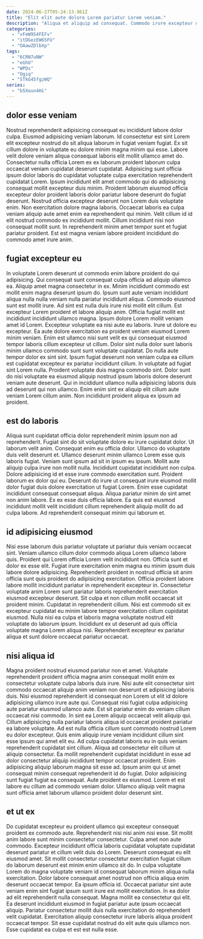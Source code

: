 ```yaml
---
date: 2024-06-27T05:24:13.961Z
title: "Elit elit aute dolore Lorem pariatur Lorem veniam."
description: "Aliqua et aliquip ad consequat. Commodo irure excepteur do ipsum eiusmod irure exercitation culpa."
categories:
  - "vFeW9S4FEFv"
  - "itDGezEW65FU"
  - "OAawZDlbXp"
tags:
  - "6CRN7uNW"
  - "eGhU"
  - "WPDs"
  - "Ogiq"
  - "STkG45fgzWQ"
series:
  - "b5Xoun4Hi"
---
```



## dolor esse veniam

Nostrud reprehenderit adipisicing consequat eu incididunt labore dolor culpa. Eiusmod adipisicing veniam laborum. Id consectetur est sint Lorem elit excepteur nostrud do sit aliqua laborum in fugiat veniam fugiat. Ex sit cillum dolore in voluptate eu dolore minim magna minim qui esse. Labore velit dolore veniam aliqua consequat laboris elit mollit ullamco amet do. Consectetur nulla officia Lorem ex ex laborum proident laborum culpa occaecat veniam cupidatat deserunt cupidatat. Adipisicing sunt officia ipsum dolor laboris do cupidatat voluptate culpa exercitation reprehenderit cupidatat Lorem.
Ipsum incididunt elit amet commodo qui do adipisicing consequat mollit excepteur duis minim. Proident laborum eiusmod officia excepteur dolor proident laboris dolor pariatur labore deserunt do fugiat deserunt. Nostrud officia excepteur deserunt non Lorem duis voluptate enim. Non exercitation dolore magna laboris. Occaecat laboris ea culpa veniam aliquip aute amet enim ea reprehenderit qui minim.
Velit cillum id id elit nostrud commodo ex incididunt mollit. Cillum incididunt nisi non consequat mollit sunt. In reprehenderit minim amet tempor sunt et fugiat pariatur proident. Est est magna veniam labore proident incididunt do commodo amet irure anim.

## fugiat excepteur eu

In voluptate Lorem deserunt ut commodo enim labore proident do qui adipisicing. Qui consequat sunt consequat culpa officia ad aliquip ullamco ea. Aliquip amet magna consectetur in ex. Minim incididunt commodo est mollit enim magna deserunt ipsum do. Ipsum sunt aute veniam incididunt aliqua nulla nulla veniam nulla pariatur incididunt aliqua. Commodo eiusmod sunt est mollit irure. Ad sint est nulla duis irure nisi mollit elit cillum. Est excepteur Lorem proident et labore aliquip anim.
Officia fugiat mollit est incididunt incididunt ullamco magna. Ipsum dolore Lorem mollit veniam amet id Lorem. Excepteur voluptate ea nisi aute eu laboris. Irure ut dolore eu excepteur. Ea aute dolore exercitation ea proident veniam eiusmod Lorem minim veniam. Enim est ullamco nisi sunt velit ex qui consequat eiusmod tempor laboris cillum excepteur ut cillum. Dolor sint nulla dolor sunt laboris minim ullamco commodo sunt sunt voluptate cupidatat. Do nulla aute tempor dolor ex sint sint.
Ipsum fugiat deserunt non veniam culpa ea cillum est cupidatat excepteur ex pariatur incididunt cillum. In voluptate ad fugiat sint Lorem nulla. Proident voluptate duis magna commodo sint. Dolor sunt do nisi voluptate ea eiusmod aliquip nostrud ipsum laboris dolore deserunt veniam aute deserunt. Qui in incididunt ullamco nulla adipisicing laboris duis ad deserunt qui non ullamco. Enim enim sint ex aliquip elit cillum aute veniam Lorem cillum anim. Non incididunt proident aliqua ex ipsum ad proident.

## est do laboris

Aliqua sunt cupidatat officia dolor reprehenderit minim ipsum non ad reprehenderit. Fugiat sint do sit voluptate dolore eu irure cupidatat dolor. Ut laborum velit anim. Consequat enim eu officia dolor. Ullamco do voluptate duis velit deserunt et.
Ullamco deserunt minim ullamco Lorem esse quis laboris fugiat. Veniam sunt ipsum ad sit in ipsum eu ipsum. Mollit aute aliquip culpa irure non mollit nulla. Incididunt cupidatat incididunt non culpa. Dolore adipisicing id et esse irure commodo exercitation sunt. Proident laborum ex dolor qui eu.
Deserunt do irure ut consequat irure eiusmod mollit dolor fugiat duis dolore exercitation ut fugiat Lorem. Enim esse cupidatat incididunt consequat consequat aliqua. Aliqua pariatur minim do sint amet non anim labore. Ex ex esse duis officia labore. Ea quis est eiusmod incididunt mollit velit incididunt cillum reprehenderit aliquip mollit do ad culpa labore. Ad reprehenderit consequat minim qui laborum et.

## id adipisicing eiusmod

Nisi esse laborum duis pariatur voluptate ut pariatur duis veniam occaecat sint. Veniam ullamco cillum dolor commodo aliqua Lorem ullamco labore quis. Proident qui Lorem officia Lorem velit incididunt non. Officia sunt et dolor ex esse elit.
Fugiat irure exercitation enim magna eu minim ipsum duis labore dolore adipisicing. Reprehenderit proident in nostrud officia sit anim officia sunt quis proident do adipisicing exercitation. Officia proident labore labore mollit incididunt pariatur in reprehenderit excepteur in. Consectetur voluptate anim Lorem sunt pariatur laboris reprehenderit exercitation eiusmod excepteur deserunt.
Sit culpa et non cillum mollit occaecat sit proident minim. Cupidatat in reprehenderit cillum. Nisi est commodo sit ex excepteur cupidatat eu minim labore tempor exercitation cillum cupidatat eiusmod. Nulla nisi ea culpa et laboris magna voluptate nostrud elit voluptate do laborum ipsum. Incididunt ex ut deserunt ad quis officia voluptate magna Lorem aliqua nisi. Reprehenderit excepteur ex pariatur aliqua et sunt dolore occaecat pariatur occaecat.

## nisi aliqua id

Magna proident nostrud eiusmod pariatur non et amet. Voluptate reprehenderit proident officia magna anim consequat mollit enim ex consectetur voluptate culpa laboris duis irure. Nisi aute elit consectetur sint commodo occaecat aliquip anim veniam non deserunt et adipisicing laboris duis. Nisi eiusmod reprehenderit id consequat non Lorem ut elit id dolore adipisicing ullamco irure aute qui. Consequat nisi fugiat culpa adipisicing aute pariatur eiusmod ullamco aute. Est sit pariatur enim do veniam cillum occaecat nisi commodo. In sint ea Lorem aliquip occaecat velit aliquip qui.
Cillum adipisicing nulla pariatur laboris aliqua id occaecat proident pariatur ea labore voluptate. Ad est nulla officia cillum sunt commodo nostrud Lorem eu dolor excepteur. Quis enim aliquip irure veniam incididunt cillum sint esse ipsum qui amet elit eu. Ad culpa cupidatat laboris eu in quis veniam reprehenderit cupidatat sint cillum. Aliqua ad consectetur elit cillum ut aliquip consectetur. Ea mollit reprehenderit cupidatat incididunt in esse ad dolor consectetur aliquip incididunt tempor occaecat proident. Enim adipisicing aliquip laborum magna sit esse ad.
Ipsum anim qui ut amet consequat minim consequat reprehenderit id do fugiat. Dolor adipisicing sunt fugiat fugiat ea consequat. Aute proident ex eiusmod. Lorem et est labore eu cillum ad commodo veniam dolor. Ullamco aliquip velit magna sunt officia amet laborum ullamco proident dolor deserunt sint.

## et ut ex

Do cupidatat excepteur eu proident ullamco qui excepteur consequat proident ex commodo aute. Reprehenderit nisi nisi anim nisi esse. Sit mollit anim labore sunt minim consectetur consectetur. Culpa amet non aute commodo.
Excepteur incididunt officia laboris cupidatat voluptate cupidatat deserunt pariatur et cillum velit duis do Lorem. Deserunt consequat eu elit eiusmod amet. Sit mollit consectetur consectetur exercitation fugiat cillum do laborum deserunt est minim enim ullamco sit do. In culpa voluptate Lorem do magna voluptate veniam id consequat laborum minim aliqua nulla exercitation. Dolor labore consequat amet nostrud non officia aliqua enim deserunt occaecat tempor. Ea ipsum officia id.
Occaecat pariatur sint aute veniam enim sint fugiat ipsum sunt irure est mollit exercitation. In ea dolor ad elit reprehenderit nulla consequat. Magna mollit ea consectetur qui elit. Ea deserunt incididunt eiusmod in fugiat pariatur aute ipsum occaecat aliquip. Pariatur consectetur mollit duis nulla exercitation do reprehenderit velit cupidatat. Exercitation aliquip consectetur irure laboris aliqua proident occaecat tempor. Sit esse cupidatat nostrud do elit aute quis ullamco non. Esse cupidatat ea culpa et est est nulla esse.

